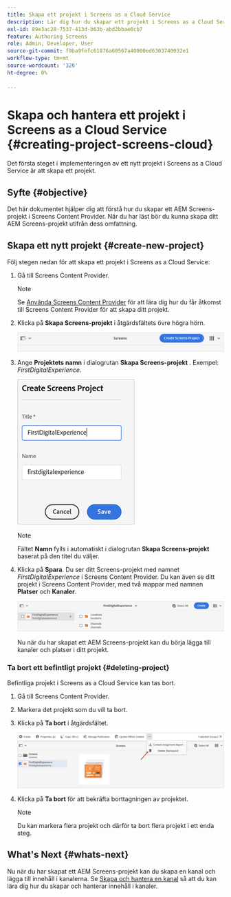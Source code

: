 ```yaml
---
title: Skapa ett projekt i Screens as a Cloud Service
description: Lär dig hur du skapar ett projekt i Screens as a Cloud Service.
exl-id: 89e3ac28-7537-413d-b63b-abd2bbae6cb7
feature: Authoring Screens
role: Admin, Developer, User
source-git-commit: f9ba9fefc61876a60567a40000ed6303740032e1
workflow-type: tm+mt
source-wordcount: '326'
ht-degree: 0%

---
```


# Skapa och hantera ett projekt i Screens as a Cloud Service {#creating-project-screens-cloud}

Det första steget i implementeringen av ett nytt projekt i Screens as a Cloud Service är att skapa ett projekt.

## Syfte {#objective}

Det här dokumentet hjälper dig att förstå hur du skapar ett AEM Screens-projekt i Screens Content Provider. När du har läst bör du kunna skapa ditt AEM Screens-projekt utifrån dess omfattning.

## Skapa ett nytt projekt {#create-new-project}

Följ stegen nedan för att skapa ett projekt i Screens as a Cloud Service:

1. Gå till Screens Content Provider.

   >[!NOTE]
   >Se [Använda Screens Content Provider](https://experienceleague.adobe.com/docs/experience-manager-cloud-service/content/screens-as-cloud-service/configure-screens-cloud/using-screens-content-provider.html) för att lära dig hur du får åtkomst till Screens Content Provider för att skapa ditt projekt.

1. Klicka på **Skapa Screens-projekt** i åtgärdsfältets övre högra hörn.

   ![create-screens-project1](/help/screens-cloud/assets/create-content/create-screens-project1.png)

1. Ange **Projektets namn** i dialogrutan **Skapa Screens-projekt** . Exempel: *FirstDigitalExperience*.

   ![create-screens-project2](/help/screens-cloud/assets/create-content/create-screens-project2.png)

   >[!NOTE]
   >Fältet **Namn** fylls i automatiskt i dialogrutan **Skapa Screens-projekt** baserat på den titel du väljer.

1. Klicka på **Spara**. Du ser ditt Screens-projekt med namnet *FirstDigitalExperience* i Screens Content Provider. Du kan även se ditt projekt i Screens Content Provider, med två mappar med namnen **Platser** och **Kanaler**.

   ![create-screens-project3](/help/screens-cloud/assets/create-content/create-screens-project3.png)

   Nu när du har skapat ett AEM Screens-projekt kan du börja lägga till kanaler och platser i ditt projekt.

### Ta bort ett befintligt projekt {#deleting-project}

Befintliga projekt i Screens as a Cloud Service kan tas bort.

1. Gå till Screens Content Provider.
1. Markera det projekt som du vill ta bort.
1. Klicka på **Ta bort** i åtgärdsfältet.

   ![create-project5](/help/screens-cloud/assets/create-content/create-project5.png)

1. Klicka på **Ta bort** för att bekräfta borttagningen av projektet.

   >[!NOTE]
   >Du kan markera flera projekt och därför ta bort flera projekt i ett enda steg.

## What&#39;s Next {#whats-next}

Nu när du har skapat ett AEM Screens-projekt kan du skapa en kanal och lägga till innehåll i kanalerna. Se [Skapa och hantera en kanal](creating-channels-screens-cloud.md) så att du kan lära dig hur du skapar och hanterar innehåll i kanaler.
